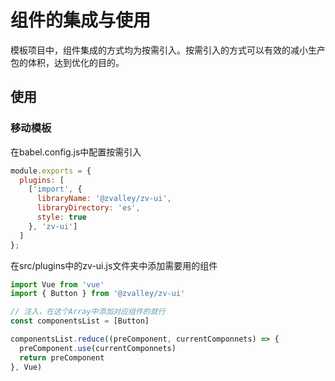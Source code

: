 # 组件的集成与使用

模板项目中，组件集成的方式均为按需引入。按需引入的方式可以有效的减小生产包的体积，达到优化的目的。

## 使用

### 移动模板

在babel.config.js中配置按需引入

```js
module.exports = {
  plugins: [
    ['import', {
      libraryName: '@zvalley/zv-ui',
      libraryDirectory: 'es',
      style: true
    }, 'zv-ui']
  ]
};
```

在src/plugins中的zv-ui.js文件夹中添加需要用的组件

```js
import Vue from 'vue'
import { Button } from '@zvalley/zv-ui'

// 注入，在这个Array中添加对应组件的就行
const componentsList = [Button]

componentsList.reduce((preComponent, currentComponnets) => {
  preComponent.use(currentComponnets)
  return preComponent
}, Vue)
```

